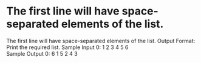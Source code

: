 # The first line will have space-separated elements of the list.


 The first line will have space-separated elements of the list.  Output Format:  Print the required list. 
 Sample Input 0:  1 2 3 4 5 6  
 Sample Output 0:  6 1 5 2 4 3
